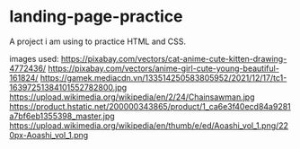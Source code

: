 # landing-page-practice
A project i am using to practice HTML and CSS.

images used:
https://pixabay.com/vectors/cat-anime-cute-kitten-drawing-4772436/
https://pixabay.com/vectors/anime-girl-cute-young-beautiful-161824/
https://gamek.mediacdn.vn/133514250583805952/2021/12/17/tc1-16397251384101552782800.jpg
https://upload.wikimedia.org/wikipedia/en/2/24/Chainsawman.jpg
https://product.hstatic.net/200000343865/product/1_ca6e3f40ecd84a9281a7bf6eb1355398_master.jpg
https://upload.wikimedia.org/wikipedia/en/thumb/e/ed/Aoashi_vol_1.png/220px-Aoashi_vol_1.png
